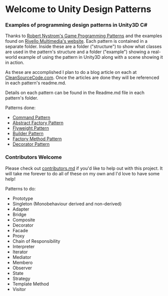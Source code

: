 # Welcome to Unity Design Patterns
### Examples of programming design patterns in Unity3D C# 

Thanks to [Robert Nystrom's Game Programming Patterns][1]
and the examples found on [Rivello Multimedia's website][2]. 
Each pattern is contained in a separate folder. Inside these are a folder ("structure") to show what classes are used in the pattern's structure and a folder ("example") showing a real-world example of using the pattern in Unity3D along with a scene showing it in action.

As these are accomplished I plan to do a blog article on each at [CleanSourceCode.com](http://cleansourcecode.com). Once the articles are done they will be referenced in each pattern's readme.md.

Details on each pattern can be found in the Readme.md file in each pattern's folder.

Patterns done:

 - [Command Pattern]
 - [Abstract Factory Pattern]
 - [Flyweight Pattern]
 - [Builder Pattern]
 - [Factory Method Pattern]
 - [Decorator Pattern]

### Contributors Welcome
Please check out [contributors.md] if you'd like to help out with this project. It will take me forever to do all of these on my own and I'd love to have some help!

Patterns to do:

- Prototype
- Singleton (Monobehaviour derived and non-derived)
- Adapter
- Bridge
- Composite
- Decorator
- Facade
- Proxy
- Chain of Responsibility
- Interpreter
- Iterator
- Mediator
- Membero
- Observer
- State
- Strategy
- Template Method
- Visitor



[1]: http://gameprogrammingpatterns.com/
[2]: http://www.rivellomultimediaconsulting.com/unity3d-csharp-design-patterns/
[command pattern]:https://github.com/Naphier/unity-design-patterns/tree/master/Assets/command%20pattern
[abstract factory pattern]:https://github.com/Naphier/unity-design-patterns/tree/master/Assets/abstract%20factory
[flyweight pattern]:https://github.com/Naphier/unity-design-patterns/tree/master/Assets/flyweight%20pattern
[contributors.md]:https://github.com/Naphier/unity-design-patterns/blob/master/contributors.md
[builder pattern]:https://github.com/Naphier/unity-design-patterns/tree/master/Assets/builder%20pattern
[factory method pattern]:https://github.com/Naphier/unity-design-patterns/tree/master/Assets/factory%20method%20pattern
[decorator pattern]:https://github.com/Naphier/unity-design-patterns/tree/master/Assets/decorator